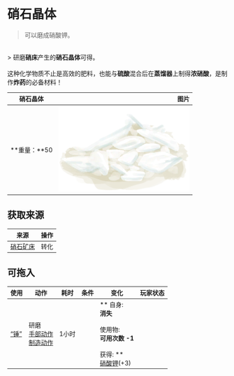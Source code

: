 # 硝石晶体  
> 可以磨成硝酸钾。  
<br>  
> 研磨<b>硝床</b>产生的<b>硝石晶体</b>可得。<br><br>这种化学物质不止是高效的肥料，也能与<b>硫酸</b>混合后在<b>蒸馏器</b>上制得<b>浓硝酸</b>，是制作<b>炸药</b>的必备材料！  
  
  硝石晶体  |   图片   
 ----  |  ----:   
 **重量：**50  |  <img decoding="async" src="Sprite/NiterCrystals.png" href="a.md" style="max-width:300px;max-height:300px;">   
  
## 获取来源  
来源  |  操作  
----  |  ----  
[硝石矿床](NiterBed.md)  |  转化  
## 可拖入  
使用  |  动作  |  耗时  |  条件  |  变化  |  玩家状态  
----  |  ----  |  ----  |  ----  |  ----  |  ----  
[“锤”](tag_Hammer.md)  |  研磨<br>[手部动作](HandAction.md)<br>[制造动作](CraftAction.md)  |  1小时  |    |  ** 自身: **<br>消失<br><br>** 使用物: **<br>可用次数  -1<br><br>** 获得: **<br>  [硝酸钾](Saltpeter.md)(+3)<br>  |    
